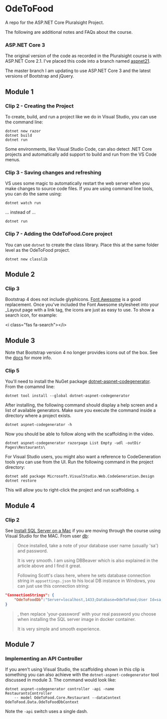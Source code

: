 # OdeToFood
A repo for the ASP.NET Core Pluralsight Project.

The following are additional notes and FAQs about the course. 

### ASP.NET Core 3

The original version of the code as recorded in the Pluralsight course is with ASP.NET Core 2.1. I've placed this code
into a branch named [aspnet21](https://github.com/OdeToCode/OdeToFood/tree/aspnet21).

The master branch I am updating to use ASP.NET Core 3 and the latest versions of Bootstrap and jQuery. 

## Module 1

### Clip 2 - Creating the Project

To create, build, and run a project like we do in Visual Studio, you can use the command line:

```text
dotnet new razor
dotnet build
dotnet run
```

Some environments, like Visual Studio Code, can also detect .NET Core projects and automatically add support to build and run from the VS Code menus. 

### Clip 3 - Saving changes and refreshing

VS uses some magic to automatically restart the web server when you make changes to source code files. If you are using command line tools, you can do the same using:

`dotnet watch run`

... instead of ...

`dotnet run`

### Clip 7 - Adding the OdeToFood.Core project

You can use `dotnet` to create the class library. Place this at the same folder level as the OdeToFood project. 

```
dotnet new classlib
```

## Module 2

### Clip 3 

Bootstrap 4 does not include glyphicons. [Font Awesome](https://fontawesome.com/start) is a good replacement. Once you've included the Font Awesome stylesheet into your _Layout page with a link tag, the icons are just as easy to use. To show a search icon, for example:

&lt;i class="fas fa-search"&gt;&lt;/i&gt;

## Module 3

Note that Bootstrap version 4 no longer provides icons out of the box. See the [docs](https://getbootstrap.com/docs/4.0/extend/icons/) for more info. 

### Clip 5

You'll need to install the NuGet package [dotnet-aspnet-codegenerator](https://www.nuget.org/packages/dotnet-aspnet-codegenerator/). From the comamnd line:

```text
dotnet tool install --global dotnet-aspnet-codegenerator 
```

After installing, the following command should display a help screen and a list of available generators. Make sure you execute the command inside a directory where a project exists.

```text
dotnet aspnet-codegenerator -h
```

Now you should be able to follow along with the scaffolding in the video.

```text
dotnet aspnet-codegenerator razorpage List Empty -udl -outDir Pages\Restaurants\
```

For Visual Studio users, you might also want a reference to CodeGeneration tools you can use from the UI. Run the following command in the project directory:

```text
dotnet add package Microsoft.VisualStudio.Web.CodeGeneration.Design
dotnet restore
```

This will allow you to right-click the project and run scaffolding. s

## Module 4

### Clip 2 

See [Install SQL Server on a Mac](https://www.quackit.com/sql_server/mac/install_sql_server_on_a_mac.cfm) if you are moving through the course using Visual Studio for the MAC. From user [db](https://disqus.com/home/discussion/pluralsight-1/aspnet_core_fundamentals/#comment-4637096653): 

> Once installed, take a note of your database user name (usually 'sa') and password.
>
> It is very smooth. I am using DBBeaver which is also explained in the article above and I find it great.
>
>Following Scott's class here, where he sets database connection string in `appsettings.json` to his local DB instance in Windows, you can just use this connection string:

``` json
"ConnectionStrings": {
    "OdeToFoodDb":"Server=localhost,1433;Database=OdeToFood;User Id=sa; Password=your-password"
}
```

>, then replace 'your-password' with your real password you choose when installing the SQL server image in docker container.
>
>It is very simple and smooth experience.

## Module 7

### Implementing an API Controller

If you aren't using Visual Studio, the scaffolding shown in this clip is something you can also achieve with the `dotnet-aspnet-codegenerator` tool discussed in module 3. The command would look like:

```
dotnet aspnet-codegenerator controller -api -name RestaurantsController
    -- model OdeToFood.Core.Restaurant --dataContext OdeToFood.Data.OdeToFoodDbContext 
```
Note the `-api` switch uses a single dash. 






